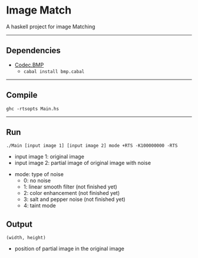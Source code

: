 # **Image Match**
A haskell project for image Matching
***
## **Dependencies**
+ [Codec.BMP](http://hackage.haskell.org/package/bmp-1.2.5.2)
  * `cabal install bmp.cabal`

***
## **Compile**
`ghc -rtsopts Main.hs`
***
## **Run**
`./Main [input image 1] [input image 2] mode +RTS -K100000000 -RTS`
* input image 1: original image
* input image 2: partial image of original image with noise
+ mode: type of noise
  * 0: no noise
  * 1: linear smooth filter (not finished yet)
  * 2: color enhancement (not finished yet)
  * 3: salt and pepper noise (not finished yet)
  * 4: taint mode

## **Output**
`(width, height)`
* position of partial image in the original image
